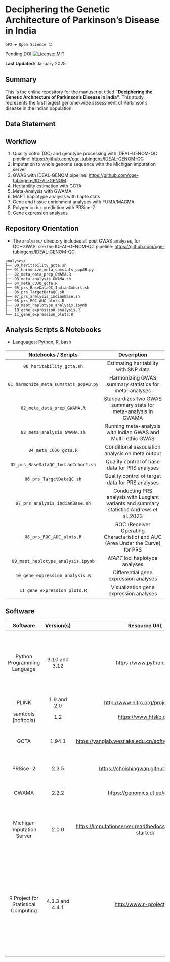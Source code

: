 # Deciphering the Genetic Architecture of Parkinson’s Disease in India

`GP2 ❤️ Open Science 😍`

Pending DOI
[![License: MIT](https://img.shields.io/badge/License-MIT-yellow.svg)](https://opensource.org/licenses/MIT)


**Last Updated:** January 2025

## Summary

This is the online repository for the manuscript titled **"Deciphering the Genetic Architecture of Parkinson’s Disease in India"**. This study represents the first largest genome-wide assessment of Parkinson’s disease in the Indian population.

## Data Statement


## Workflow

1. Quality cotrol (QC) and genotype processing with IDEAL-GENOM-QC pipeline: https://github.com/cge-tubingens/IDEAL-GENOM-QC
2. Imputation to whole genome sequence with the Michigan imputation server
3. GWAS with IDEAL-GENOM pipeline: https://github.com/cge-tubingens/IDEAL-GENOM
4. Heritability estimation with GCTA
5. Meta-Analysis with GWAMA
6. MAPT haplotype analysis with haplo.stats
7. Gene and tissue enrichment analyses with FUMA/MAGMA
8. Polygenic risk prediction with PRSice-2
9. Gene expression analyses
    

## Repository Orientation
* The `analyses/` directory includes all post GWAS analyses, for QC+GWAS, see the IDEAL-GENOM-QC pipeline: https://github.com/cge-tubingens/IDEAL-GENOM-QC

```
analyses/
├── 00_heritability_gcta.sh
├── 01_harmonize_meta_sumstats_popAB.py
├── 02_meta_data_prep_GWAMA.R
├── 03_meta_analysis_GWAMA.sh
├── 04_meta_COJO_gcta.R
├── 05_prs_BaseDataQC_IndianCohort.sh
├── 06_prs_TargetDataQC.sh
├── 07_prs_analysis_indianBase.sh
├── 08_prs_ROC_AUC_plots.R
├── 09_mapt_haplotype_analysis.ipynb
├── 10_gene_expression_analysis.R
└── 11_gene_expression_plots.R
```

## Analysis Scripts & Notebooks
* Languages: Python, R, bash

| **Notebooks  / Scripts**            | **Description**                                                                            |
|:-----------------------------------:|:------------------------------------------------------------------------------------------:|
| `00_heritability_gcta.sh`             | Estimating heritability with SNP data                                                      |
| `01_harmonize_meta_sumstats_popAB.py` | Harmonizing GWAS summary statistics for meta-analyses                                      |
| `02_meta_data_prep_GWAMA.R`           | Standardizes two GWAS summary stats for meta-analysis in GWAMA                            |
| `03_meta_analysis_GWAMA.sh`           | Running meta-analysis with Indian GWAS and Multi-ethic  GWAS                               |
| `04_meta_COJO_gcta.R`                 | Conditional association analysis on meta output                                             |
| `05_prs_BaseDataQC_IndianCohort.sh`   | Quality control of base data for PRS analyses                                              |
| `06_prs_TargetDataQC.sh`              | Quality control of target data for PRS analyses                                            |
| `07_prs_analysis_indianBase.sh`       | Conducting PRS analysis with  Luxgiant variants and summary statistics Andrews et al.,2023 |
| `08_prs_ROC_AUC_plots.R`              | ROC (Receiver Operating Characteristic) and AUC (Area Under the Curve) for PRS             |
| `09_mapt_haplotype_analysis.ipynb`    | *MAPT* loci haplotype analyses                                                               |
| `10_gene_expression_analysis.R`       | Differential gene expression analyses                                                      |
| `11_gene_expression_plots.R`          | Visualization gene expression analyses                                                     |



## Software

| **Software**                        | **Version(s)**  | **Resource URL**                                                   | **RRID**        | **Notes**                                                                                                                                                     |
|:-----------------------------------:|:---------------:|:------------------------------------------------------------------:|:---------------:|:-------------------------------------------------------------------------------------------------------------------------------------------------------------:|
| Python Programming Language         | 3.10 and 3.12   | https://www.python.org/                                            | RRID:SCR_008394 | ideal-genom, ideal-genom-qc; libraries that wraps quality control, visualization, and GWAS                                                                    |
| PLINK                               | 1.9 and 2.0     | http://www.nitrc.org/projects/plink                                | RRID:SCR_001757 | GWAS with GLM                                                                                                                                                 |
| samtools (bcftools)                 | 1.2             | https://www.htslib.org/                                            | RRID:SCR_002105 | VCF manipulation                                                                                                                                              |
| GCTA                                | 1.94.1          | https://yanglab.westlake.edu.cn/software/gcta/#Overview            | not available   | GWAS with mixed model, estimating heritability                                                                                                                |
| PRSice-2                            | 2.3.5           | https://choishingwan.github.io/PRSice/                             | not available   | used to perform PRS analyses                                                                                                                                  |
| GWAMA                               | 2.2.2           | https://genomics.ut.ee/en/tools                                    | RRID:SCR_006624 | used to perform GWAS meta analyses                                                                                                                            |
| Michigan Imputation Server          | 2.0.0           | https://imputationserver.readthedocs.io/en/latest/getting-started/ | RRID:SCR_023554 | used to impute genotype data to whole genome sequence                                                                                                         |
| R Project for Statistical Computing | 4.3.3 and 4.4.1 | http://www.r-project.org/                                          | RRID:SCR_001905 | pROC, haplo.stats, tidyr, ggplot2, dplyr, ggsignif, gridExtra, cowplot, patchwork; visualization,  analysis of indirectly measured haplotypes, data wrangling |
